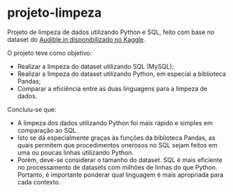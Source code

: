 # projeto-limpeza
Projeto de limpeza de dados utilizando Python e SQL, feito com base no dataset do [Audible.in disponibilizado no Kaggle](https://www.kaggle.com/datasets/snehangsude/audible-dataset).

O projeto teve como objetivo:
- Realizar a limpeza do dataset utilizando SQL (MySQL);
- Realizar a limpeza do dataset utilizando Python, em especial a biblioteca Pandas;
- Comparar a eficiência entre as duas linguagens para a limpeza de dados.

Concluiu-se que:
- A limpeza dos dados utilizando Python foi mais rápido e simples em comparação ao SQL.
- Isto se dá especialmente graças às funções da biblioteca Pandas, as quais permitem que procedimentos onerosos no SQL sejam feitos em uma ou poucas linhas utilizando Python.
- Porém, deve-se considerar o tamanho do dataset. SQL é mais eficiente no processamento de datasets com milhões de linhas do que Python. Portanto, é importante ponderar qual linguagem é mais apropriada para cada contexto.
